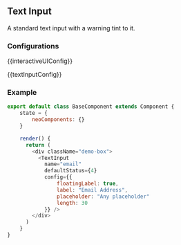 ## Text Input

A standard text input with a warning tint to it.

### Configurations

{{interactiveUIConfig}}

{{textInputConfig}}

### Example

```javascript
export default class BaseComponent extends Component {
    state = {
        neoComponents: {}
    }

    render() {
      return (
        <div className="demo-box">
          <TextInput
            name="email"
            defaultStatus={4}
            config={{
                floatingLabel: true,
                label: "Email Address",
                placeholder: "Any placeholder"
                length: 30
            }} />
        </div>
      )
    }
}
```
